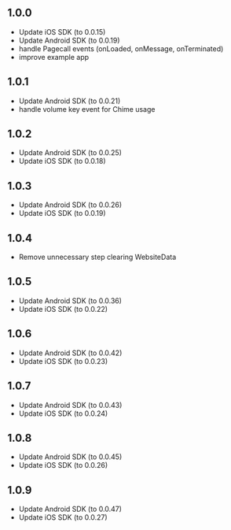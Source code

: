 ## 1.0.0
* Update iOS SDK (to 0.0.15)
* Update Android SDK (to 0.0.19)
* handle Pagecall events (onLoaded, onMessage, onTerminated)
* improve example app

## 1.0.1
* Update Android SDK (to 0.0.21)
* handle volume key event for Chime usage

## 1.0.2
* Update Android SDK (to 0.0.25)
* Update iOS SDK (to 0.0.18)

## 1.0.3
* Update Android SDK (to 0.0.26)
* Update iOS SDK (to 0.0.19)

## 1.0.4
* Remove unnecessary step clearing WebsiteData

## 1.0.5
* Update Android SDK (to 0.0.36)
* Update iOS SDK (to 0.0.22)

## 1.0.6
* Update Android SDK (to 0.0.42)
* Update iOS SDK (to 0.0.23)

## 1.0.7
* Update Android SDK (to 0.0.43)
* Update iOS SDK (to 0.0.24)

## 1.0.8
* Update Android SDK (to 0.0.45)
* Update iOS SDK (to 0.0.26)

## 1.0.9
* Update Android SDK (to 0.0.47)
* Update iOS SDK (to 0.0.27)